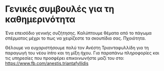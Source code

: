 # Γενικές συμβουλές για τη καθημερινότητα

Ένα επεισόδιο γενικής συζήτησης. Καλύπτουμε θέματα από το πάγωμα σπέρματος μέχρι το πως να χειρίζεστε τα σκουπίδια σας. Πχοιότητα.

Θέλουμε να ευχαριστήσουμε πολύ τον Ανέστη Τριανταφυλλίδη για τη παραγωγή του νέου intro και τη μίξη ήχου. 
Για παραπάνω πληροφορίες και τις υπηρεσίες που προσφέρει επικοινωνήστε μαζί του στο: https://www.fb.com/anestis.triantafyllidis

